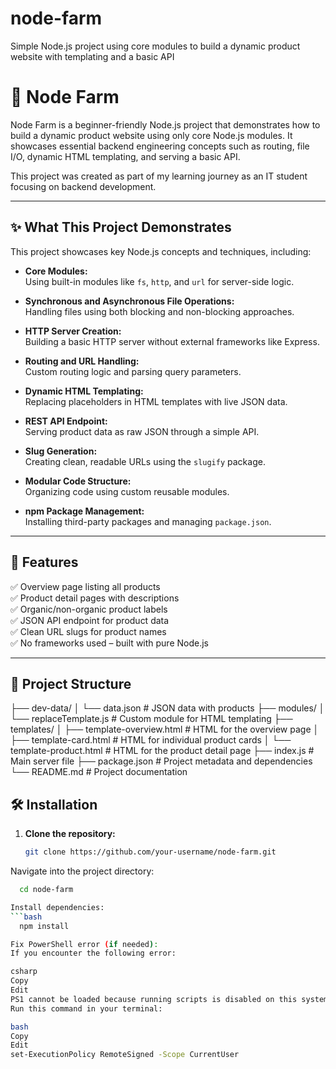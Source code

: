# node-farm
Simple Node.js project using core modules to build a dynamic product website with templating and a basic API
# 🌱 Node Farm

Node Farm is a beginner-friendly Node.js project that demonstrates how to build a dynamic product website using only core Node.js modules. It showcases essential backend engineering concepts such as routing, file I/O, dynamic HTML templating, and serving a basic API.

This project was created as part of my learning journey as an IT student focusing on backend development.

---

## ✨ What This Project Demonstrates

This project showcases key Node.js concepts and techniques, including:

- **Core Modules:**  
  Using built-in modules like `fs`, `http`, and `url` for server-side logic.

- **Synchronous and Asynchronous File Operations:**  
  Handling files using both blocking and non-blocking approaches.

- **HTTP Server Creation:**  
  Building a basic HTTP server without external frameworks like Express.

- **Routing and URL Handling:**  
  Custom routing logic and parsing query parameters.

- **Dynamic HTML Templating:**  
  Replacing placeholders in HTML templates with live JSON data.

- **REST API Endpoint:**  
  Serving product data as raw JSON through a simple API.

- **Slug Generation:**  
  Creating clean, readable URLs using the `slugify` package.

- **Modular Code Structure:**  
  Organizing code using custom reusable modules.

- **npm Package Management:**  
  Installing third-party packages and managing `package.json`.

---

## 🚀 Features

✅ Overview page listing all products  
✅ Product detail pages with descriptions  
✅ Organic/non-organic product labels  
✅ JSON API endpoint for product data  
✅ Clean URL slugs for product names  
✅ No frameworks used – built with pure Node.js  

---

## 📂 Project Structure
├── dev-data/
│ └── data.json # JSON data with products
├── modules/
│ └── replaceTemplate.js # Custom module for HTML templating
├── templates/
│ ├── template-overview.html # HTML for the overview page
│ ├── template-card.html # HTML for individual product cards
│ └── template-product.html # HTML for the product detail page
├── index.js # Main server file
├── package.json # Project metadata and dependencies
└── README.md # Project documentation
## 🛠️ Installation

1. **Clone the repository:**

   ```bash
   git clone https://github.com/your-username/node-farm.git
Navigate into the project directory:

  ```bash
    cd node-farm

Install dependencies:
```bash
    npm install

Fix PowerShell error (if needed):
If you encounter the following error:

csharp
Copy
Edit
PS1 cannot be loaded because running scripts is disabled on this system
Run this command in your terminal:

bash
Copy
Edit
set-ExecutionPolicy RemoteSigned -Scope CurrentUser
